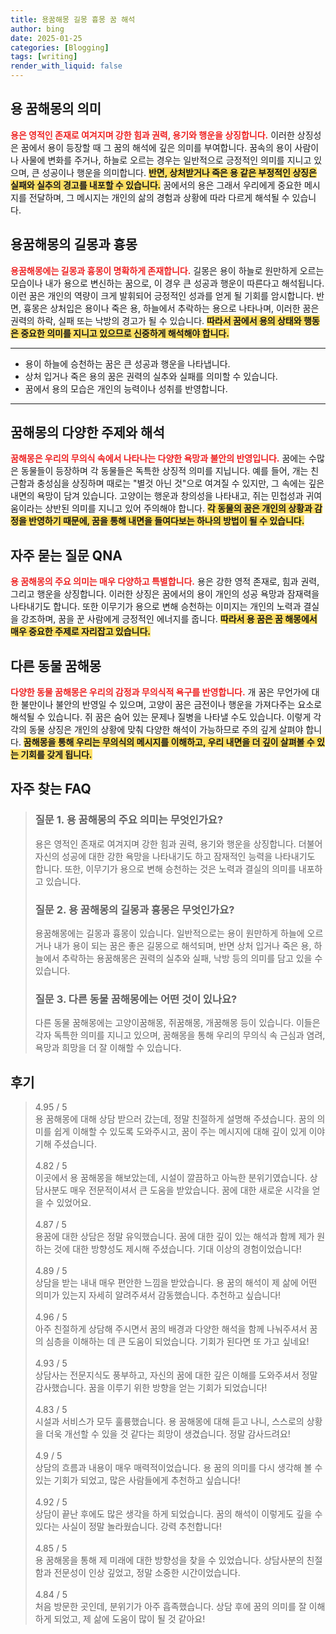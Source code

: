```yaml
---
title: 용꿈해몽 길몽 흉몽 꿈 해석
author: bing
date: 2025-01-25
categories: [Blogging]
tags: [writing]
render_with_liquid: false
---
```



<h2 id='용 꿈해몽의 의미'>용 꿈해몽의 의미</h2>

<p><b><span style="color: #ee2323;">용은 영적인 존재로 여겨지며 강한 힘과 권력, 용기와 행운을 상징합니다.</span></b> 이러한 상징성은 꿈에서 용이 등장할 때 그 꿈의 해석에 깊은 의미를 부여합니다. 꿈속의 용이 사람이나 사물에 변화를 주거나, 하늘로 오르는 경우는 일반적으로 긍정적인 의미를 지니고 있으며, 큰 성공이나 행운을 의미합니다. <b><span style="background-color: #ffe066;">반면, 상처받거나 죽은 용 같은 부정적인 상징은 실패와 실추의 경고를 내포할 수 있습니다.</span></b> 꿈에서의 용은 그래서 우리에게 중요한 메시지를 전달하며, 그 메시지는 개인의 삶의 경험과 상황에 따라 다르게 해석될 수 있습니다.</p>

<h2 id='용꿈해몽의 길몽과 흉몽'>용꿈해몽의 길몽과 흉몽</h2>

<p><b><span style="color: #ee2323;">용꿈해몽에는 길몽과 흉몽이 명확하게 존재합니다.</span></b> 길몽은 용이 하늘로 원만하게 오르는 모습이나 내가 용으로 변신하는 꿈으로, 이 경우 큰 성공과 행운이 따른다고 해석됩니다. 이런 꿈은 개인의 역량이 크게 발휘되어 긍정적인 성과를 얻게 될 기회를 암시합니다. 반면, 흉몽은 상처입은 용이나 죽은 용, 하늘에서 추락하는 용으로 나타나며, 이러한 꿈은 권력의 하락, 실패 또는 낙방의 경고가 될 수 있습니다. <b><span style="background-color: #ffe066;">따라서 꿈에서 용의 상태와 행동은 중요한 의미를 지니고 있으므로 신중하게 해석해야 합니다.</span></b></p>

<hr />

<ul>
    <li>용이 하늘에 승천하는 꿈은 큰 성공과 행운을 나타냅니다.</li>
    <li>상처 입거나 죽은 용의 꿈은 권력의 실추와 실패를 의미할 수 있습니다.</li>
    <li>꿈에서 용의 모습은 개인의 능력이나 성취를 반영합니다.</li>
</ul>

<hr />

<h2 id='꿈해몽의 다양한 주제와 해석'>꿈해몽의 다양한 주제와 해석</h2>

<p><b><span style="color: #ee2323;">꿈해몽은 우리의 무의식 속에서 나타나는 다양한 욕망과 불안의 반영입니다.</span></b> 꿈에는 수많은 동물들이 등장하며 각 동물들은 독특한 상징적 의미를 지닙니다. 예를 들어, 개는 친근함과 충성심을 상징하며 때로는 "별것 아닌 것"으로 여겨질 수 있지만, 그 속에는 깊은 내면의 욕망이 담겨 있습니다. 고양이는 행운과 창의성을 나타내고, 쥐는 민첩성과 귀여움이라는 상반된 의미를 지니고 있어 주의해야 합니다. <b><span style="background-color: #ffe066;">각 동물의 꿈은 개인의 상황과 감정을 반영하기 때문에, 꿈을 통해 내면을 들여다보는 하나의 방법이 될 수 있습니다.</span></b></p>

<h2 id='자주 묻는 질문 QNA'>자주 묻는 질문 QNA</h2>

<p><b><span style="color: #ee2323;">용 꿈해몽의 주요 의미는 매우 다양하고 특별합니다.</span></b> 용은 강한 영적 존재로, 힘과 권력, 그리고 행운을 상징합니다. 이러한 상징은 꿈에서의 용이 개인의 성공 욕망과 잠재력을 나타내기도 합니다. 또한 이무기가 용으로 변해 승천하는 이미지는 개인의 노력과 결실을 강조하며, 꿈을 꾼 사람에게 긍정적인 에너지를 줍니다. <b><span style="background-color: #ffe066;">따라서 용 꿈은 꿈 해몽에서 매우 중요한 주제로 자리잡고 있습니다.</span></b></p>

<h2 id='다른 동물 꿈해몽'>다른 동물 꿈해몽</h2>

<p><b><span style="color: #ee2323;">다양한 동물 꿈해몽은 우리의 감정과 무의식적 욕구를 반영합니다.</span></b> 개 꿈은 무언가에 대한 불만이나 불안의 반영일 수 있으며, 고양이 꿈은 금전이나 행운을 가져다주는 요소로 해석될 수 있습니다. 쥐 꿈은 숨어 있는 문제나 질병을 나타낼 수도 있습니다. 이렇게 각각의 동물 상징은 개인의 상황에 맞춰 다양한 해석이 가능하므로 주의 깊게 살펴야 합니다. <b><span style="background-color: #ffe066;">꿈해몽을 통해 우리는 무의식의 메시지를 이해하고, 우리 내면을 더 깊이 살펴볼 수 있는 기회를 갖게 됩니다.</span></b></p>


<h2 id='자주_찾는_FAQ'>자주 찾는 FAQ</h2>
<div itemscope="" itemtype="https://schema.org/FAQPage"> 
<blockquote> 
<div itemscope="" itemprop="mainEntity" itemtype="https://schema.org/Question"> 
<h3 itemprop="name">질문 1. 용 꿈해몽의 주요 의미는 무엇인가요?</h3> 
<div itemscope="" itemprop="acceptedAnswer" itemtype="https://schema.org/Answer"> 
<span itemprop="text"> 
<p>용은 영적인 존재로 여겨지며 강한 힘과 권력, 용기와 행운을 상징합니다. 더불어 자신의 성공에 대한 강한 욕망을 나타내기도 하고 잠재적인 능력을 나타내기도 합니다. 또한, 이무기가 용으로 변해 승천하는 것은 노력과 결실의 의미를 내포하고 있습니다.</p> 
</span> 
</div> 
</div> 

<div itemscope="" itemprop="mainEntity" itemtype="https://schema.org/Question"> 
<h3 itemprop="name">질문 2. 용 꿈해몽의 길몽과 흉몽은 무엇인가요?</h3> 
<div itemscope="" itemprop="acceptedAnswer" itemtype="https://schema.org/Answer"> 
<span itemprop="text"> 
<p>용꿈해몽에는 길몽과 흉몽이 있습니다. 일반적으로는 용이 원만하게 하늘에 오르거나 내가 용이 되는 꿈은 좋은 길몽으로 해석되며, 반면 상처 입거나 죽은 용, 하늘에서 추락하는 용꿈해몽은 권력의 실추와 실패, 낙방 등의 의미를 담고 있을 수 있습니다.</p> 
</span> 
</div> 
</div> 

<div itemscope="" itemprop="mainEntity" itemtype="https://schema.org/Question"> 
<h3 itemprop="name">질문 3. 다른 동물 꿈해몽에는 어떤 것이 있나요?</h3> 
<div itemscope="" itemprop="acceptedAnswer" itemtype="https://schema.org/Answer"> 
<span itemprop="text"> 
<p>다른 동물 꿈해몽에는 고양이꿈해몽, 쥐꿈해몽, 개꿈해몽 등이 있습니다. 이들은 각자 독특한 의미를 지니고 있으며, 꿈해몽을 통해 우리의 무의식 속 근심과 염려, 욕망과 희망을 더 잘 이해할 수 있습니다.</p> 
</span> 
</div> 
</div> 
</blockquote> 
</div>
<h2 id='후기'>후기</h2>
<div itemscope itemtype="https://schema.org/Product">
  <blockquote>
  <div itemprop="review" itemscope itemtype="https://schema.org/Review">
      <div itemprop="reviewRating" itemscope itemtype="https://schema.org/Rating"> <span itemprop="ratingValue">4.95</span> / <span itemprop="bestRating">5</span> </div>
      <span itemprop="reviewBody">용 꿈해몽에 대해 상담 받으러 갔는데, 정말 친절하게 설명해 주셨습니다. 꿈의 의미를 쉽게 이해할 수 있도록 도와주시고, 꿈이 주는 메시지에 대해 깊이 있게 이야기해 주셨습니다.</span>
  </div>
  <br>
  <div itemprop="review" itemscope itemtype="https://schema.org/Review">
      <div itemprop="reviewRating" itemscope itemtype="https://schema.org/Rating"> <span itemprop="ratingValue">4.82</span> / <span itemprop="bestRating">5</span> </div>
      <span itemprop="reviewBody">이곳에서 용 꿈해몽을 해보았는데, 시설이 깔끔하고 아늑한 분위기였습니다. 상담사분도 매우 전문적이셔서 큰 도움을 받았습니다. 꿈에 대한 새로운 시각을 얻을 수 있었어요.</span>
  </div>
  <br>
  <div itemprop="review" itemscope itemtype="https://schema.org/Review">
      <div itemprop="reviewRating" itemscope itemtype="https://schema.org/Rating"> <span itemprop="ratingValue">4.87</span> / <span itemprop="bestRating">5</span> </div>
      <span itemprop="reviewBody">용꿈에 대한 상담은 정말 유익했습니다. 꿈에 대한 깊이 있는 해석과 함께 제가 원하는 것에 대한 방향성도 제시해 주셨습니다. 기대 이상의 경험이었습니다!</span>
  </div>
  <br>
  <div itemprop="review" itemscope itemtype="https://schema.org/Review">
      <div itemprop="reviewRating" itemscope itemtype="https://schema.org/Rating"> <span itemprop="ratingValue">4.89</span> / <span itemprop="bestRating">5</span> </div>
      <span itemprop="reviewBody">상담을 받는 내내 매우 편안한 느낌을 받았습니다. 용 꿈의 해석이 제 삶에 어떤 의미가 있는지 자세히 알려주셔서 감동했습니다. 추천하고 싶습니다!</span>
  </div>
  <br>
  <div itemprop="review" itemscope itemtype="https://schema.org/Review">
      <div itemprop="reviewRating" itemscope itemtype="https://schema.org/Rating"> <span itemprop="ratingValue">4.96</span> / <span itemprop="bestRating">5</span> </div>
      <span itemprop="reviewBody">아주 친절하게 상담해 주시면서 꿈의 배경과 다양한 해석을 함께 나눠주셔서 꿈의 심층을 이해하는 데 큰 도움이 되었습니다. 기회가 된다면 또 가고 싶네요!</span>
  </div>
  <br>
  <div itemprop="review" itemscope itemtype="https://schema.org/Review">
      <div itemprop="reviewRating" itemscope itemtype="https://schema.org/Rating"> <span itemprop="ratingValue">4.93</span> / <span itemprop="bestRating">5</span> </div>
      <span itemprop="reviewBody">상담사는 전문지식도 풍부하고, 자신의 꿈에 대한 깊은 이해를 도와주셔서 정말 감사했습니다. 꿈을 이루기 위한 방향을 얻는 기회가 되었습니다!</span>
  </div>
  <br>
  <div itemprop="review" itemscope itemtype="https://schema.org/Review">
      <div itemprop="reviewRating" itemscope itemtype="https://schema.org/Rating"> <span itemprop="ratingValue">4.83</span> / <span itemprop="bestRating">5</span> </div>
      <span itemprop="reviewBody">시설과 서비스가 모두 훌륭했습니다. 용 꿈해몽에 대해 듣고 나니, 스스로의 상황을 더욱 개선할 수 있을 것 같다는 희망이 생겼습니다. 정말 감사드려요!</span>
  </div>
  <br>
  <div itemprop="review" itemscope itemtype="https://schema.org/Review">
      <div itemprop="reviewRating" itemscope itemtype="https://schema.org/Rating"> <span itemprop="ratingValue">4.9</span> / <span itemprop="bestRating">5</span> </div>
      <span itemprop="reviewBody">상담의 흐름과 내용이 매우 매력적이었습니다. 용 꿈의 의미를 다시 생각해 볼 수 있는 기회가 되었고, 많은 사람들에게 추천하고 싶습니다!</span>
  </div>
  <br>
  <div itemprop="review" itemscope itemtype="https://schema.org/Review">
      <div itemprop="reviewRating" itemscope itemtype="https://schema.org/Rating"> <span itemprop="ratingValue">4.92</span> / <span itemprop="bestRating">5</span> </div>
      <span itemprop="reviewBody">상담이 끝난 후에도 많은 생각을 하게 되었습니다. 꿈의 해석이 이렇게도 깊을 수 있다는 사실이 정말 놀라웠습니다. 강력 추천합니다!</span>
  </div>
  <br>
  <div itemprop="review" itemscope itemtype="https://schema.org/Review">
      <div itemprop="reviewRating" itemscope itemtype="https://schema.org/Rating"> <span itemprop="ratingValue">4.85</span> / <span itemprop="bestRating">5</span> </div>
      <span itemprop="reviewBody">용 꿈해몽을 통해 제 미래에 대한 방향성을 찾을 수 있었습니다. 상담사분의 친절함과 전문성이 인상 깊었고, 정말 소중한 시간이었습니다.</span>
  </div>
  <br>
  <div itemprop="review" itemscope itemtype="https://schema.org/Review">
      <div itemprop="reviewRating" itemscope itemtype="https://schema.org/Rating"> <span itemprop="ratingValue">4.84</span> / <span itemprop="bestRating">5</span> </div>
      <span itemprop="reviewBody">처음 방문한 곳인데, 분위기가 아주 흡족했습니다. 상담 후에 꿈의 의미를 잘 이해하게 되었고, 제 삶에 도움이 많이 될 것 같아요!</span>
  </div>
  </blockquote>
</div>
